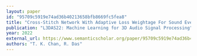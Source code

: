 ```yaml
---
layout: paper
id: "95709c5919e74ad36b40213658bfb8669fc5fea8"
title: "Cross-Stitch Network With Adaptive Loss Weightage For Sound Event Localization And Detection"
publication: "L3DAS22: Machine Learning for 3D Audio Signal Processing"
year: 2022
external_url: https://www.semanticscholar.org/paper/95709c5919e74ad36b40213658bfb8669fc5fea8
authors: "T. K. Chan, R. Das"
---
```

